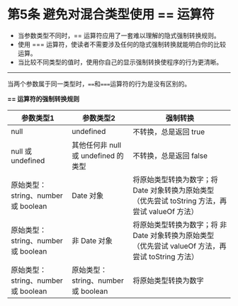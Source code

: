 # 第5条 避免对混合类型使用 == 运算符

* 当参数类型不同时，== 运算符应用了一套难以理解的隐式强制转换规则。
* 使用 === 运算符，使读者不需要涉及任何的隐式强制转换就能明白你的比较运算。
* 当比较不同类型的值时，使用你自己的显示强制转换使程序的行为更清晰。

---

当两个参数属于同一类型时，`==`和`===`运算符的行为是没有区别的。

**== 运算符的强制转换规则**

参数类型1  | 参数类型2 | 强制转换
------------- | ------- | ------
null  | undefined | 不转换，总是返回 true
null 或 undefined | 其他任何非 null 或 undefined 的类型 | 不转换，总是返回 false
原始类型：string、number 或 boolean | Date 对象 | 将原始类型转换为数字；将 Date 对象转换为原始类型（优先尝试 toString 方法，再尝试 valueOf 方法）
原始类型：string、number 或 boolean | 非 Date 对象 | 将原始类型转换为数字；将 非 Date 对象转换为原始类型（优先尝试 valueOf 方法，再尝试 toString 方法）
原始类型：string、number 或 boolean | 原始类型：string、number 或 boolean | 将原始类型转换为数字
